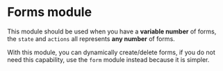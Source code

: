 # Forms module

This module should be used when you have a **variable number** of forms, the `state` and `actions` all represents **any number** of forms.

With this module, you can dynamically create/delete forms, if you do not need this capability, use the `form` module instead because it is simpler.

